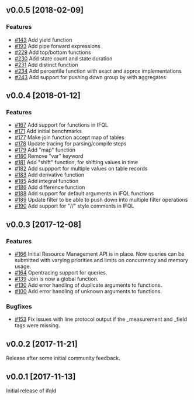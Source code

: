 ## v0.0.5 [2018-02-09]

### Features

- [#143](https://github.com/influxdata/ifql/issues/143) Add yield function
- [#193](https://github.com/influxdata/ifql/issues/193) Add pipe forward expressions
- [#229](https://github.com/influxdata/ifql/pull/229) Add top/bottom functions
- [#230](https://github.com/influxdata/ifql/pull/230) Add state count and state duration
- [#231](https://github.com/influxdata/ifql/pull/231) Add distinct function
- [#234](https://github.com/influxdata/ifql/pull/234) Add percentile function with exact and approx implementations
- [#243](https://github.com/influxdata/ifql/pull/243) Add support for pushing down group by with aggregates

## v0.0.4 [2018-01-12]

### Features

- [#167](https://github.com/influxdata/ifql/pull/167) Add support for functions in IFQL
- [#171](https://github.com/influxdata/ifql/pull/171) Add initial benchmarks
- [#177](https://github.com/influxdata/ifql/pull/177) Make join function accept map of tables
- [#178](https://github.com/influxdata/ifql/pull/178) Update tracing for parsing/compile steps
- [#179](https://github.com/influxdata/ifql/pull/179) Add "map" function
- [#180](https://github.com/influxdata/ifql/pull/180) Remove "var" keyword
- [#181](https://github.com/influxdata/ifql/pull/181) Add "shift" function, for shifting values in time
- [#182](https://github.com/influxdata/ifql/pull/182) Add suppport for multiple values on table records
- [#183](https://github.com/influxdata/ifql/pull/183) Add derivative function
- [#185](https://github.com/influxdata/ifql/pull/185) Add integral function
- [#186](https://github.com/influxdata/ifql/pull/186) Add difference function
- [#188](https://github.com/influxdata/ifql/pull/188) Add support for default arguments in IFQL functions
- [#189](https://github.com/influxdata/ifql/pull/189) Update filter to be able to push down into multiple filter operations
- [#190](https://github.com/influxdata/ifql/pull/190) Add support for "//" style comments in IFQL

## v0.0.3 [2017-12-08]

### Features

- [#166](https://github.com/influxdata/ifql/issues/166) Initial Resource Management API is in place. Now queries can be submitted with varying priorities and limits on concurrency and memory usage.
- [#164](https://github.com/influxdata/ifql/issues/164) Opentracing support for queries.
- [#139](https://github.com/influxdata/ifql/issues/139) Join is now a global function.
- [#130](https://github.com/influxdata/ifql/issues/130) Add error handling of duplicate arguments to functions.
- [#100](https://github.com/influxdata/ifql/issues/100) Add error handling of unknown arguments to functions.

### Bugfixes

- [#153](https://github.com/influxdata/ifql/issues/153) Fix issues with line protocol output if the _measurement and _field tags were missing.

## v0.0.2 [2017-11-21]

Release after some initial community feedback.

## v0.0.1 [2017-11-13]
Initial release of ifqld

